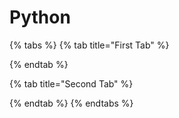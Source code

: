 # Python

{% tabs %}
{% tab title="First Tab" %}

{% endtab %}

{% tab title="Second Tab" %}

{% endtab %}
{% endtabs %}

